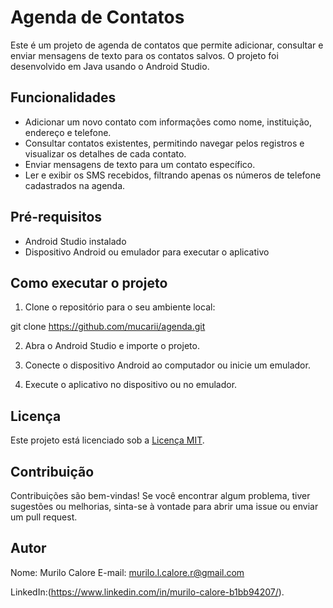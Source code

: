 # Agenda de Contatos

Este é um projeto de agenda de contatos que permite adicionar, consultar e enviar mensagens de texto para os contatos salvos. O projeto foi desenvolvido em Java usando o Android Studio.

## Funcionalidades

- Adicionar um novo contato com informações como nome, instituição, endereço e telefone.
- Consultar contatos existentes, permitindo navegar pelos registros e visualizar os detalhes de cada contato.
- Enviar mensagens de texto para um contato específico.
- Ler e exibir os SMS recebidos, filtrando apenas os números de telefone cadastrados na agenda.

## Pré-requisitos

- Android Studio instalado
- Dispositivo Android ou emulador para executar o aplicativo

## Como executar o projeto

1. Clone o repositório para o seu ambiente local:

git clone https://github.com/mucarii/agenda.git

2. Abra o Android Studio e importe o projeto.

3. Conecte o dispositivo Android ao computador ou inicie um emulador.

4. Execute o aplicativo no dispositivo ou no emulador.

## Licença

Este projeto está licenciado sob a [Licença MIT](https://opensource.org/licenses/MIT).

## Contribuição

Contribuições são bem-vindas! Se você encontrar algum problema, tiver sugestões ou melhorias, sinta-se à vontade para abrir uma issue ou enviar um pull request.

## Autor

Nome: Murilo Calore
E-mail: murilo.l.calore.r@gmail.com

LinkedIn:(https://www.linkedin.com/in/murilo-calore-b1bb94207/).

